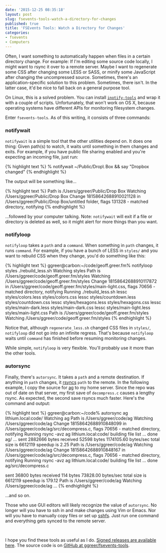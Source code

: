 ```yaml
---
date: '2015-12-25 08:35:18'
layout: post
slug: fsevents-tools-watch-a-directory-for-changes
published: true
title: 'FSEvents Tools: Watch a Directory for Changes'
categories:
- fsevents
- Computers
---
```


Often, I want something to automatically happen when files in a certain directory change. For example: If I'm editing some source code locally, I might want to rsync it over to a remote server. Maybe I want to regenerate some CSS after changing some LESS or SASS, or minify some JavaScript after changing the uncompressed source. Sometimes, there's an application-specific solution to this problem. Sometimes, there isn't. In the latter case, it'd be nice to fall back on a general purpose tool.

On Linux, this is a solved problem. You can install [`inotify-tools`](https://github.com/rvoicilas/inotify-tools) and wrap it with a couple of scripts. Unfortunately, that won't work on OS X, because operating systems have different APIs for monitoring filesystem changes.

Enter `fsevents-tools`. As of this writing, it consists of three commands:


### notifywait

`notifywait` is a simple tool that the other utilities depend on. It does one thing: Given path(s) to watch, it waits until something in them changes and exits. For example, if you have public file sharing enabled and you're expecting an incoming file, just run:

{% highlight text %}
% notifywait ~/Public/Drop\ Box && say "Dropbox changed"
{% endhighlight %}

The output will be something like…

{% highlight text %}
Path is /Users/ggreer/Public/Drop Box
Watching /Users/ggreer/Public/Drop Box
Change 18158642688910021128 in /Users/ggreer/Public/Drop Box/untitled folder, flags 131328 - matched directory, notifying
{% endhighlight %}

…followed by your computer talking. Note: `notifywait` will exit if a file or directory is deleted as well, so it might alert for more things than you want.


### notifyloop

`notifyloop` takes a `path` and a `command`. When something in `path` changes, it runs `command`. For example, if you have a bunch of LESS in `styles/` and you want to rebuild CSS when they change, you'd do something like this:

{% highlight text %}
ggreer@carbon:~/code/geoff.greer.fm% notifyloop styles ./rebuild_less.sh
Watching styles
Path is /Users/ggreer/code/geoff.greer.fm/styles
Watching /Users/ggreer/code/geoff.greer.fm/styles
Change 18158642688910117872 in /Users/ggreer/code/geoff.greer.fm/styles/main-light.css, flags 70656 - matched directory, notifying
Running ./rebuild_less.sh
lessc styles/colors.less styles/colors.css
lessc styles/countdown.less styles/countdown.css
lessc styles/hexagons.less styles/hexagons.css
lessc styles/main-dark.less styles/main-dark.css
lessc styles/main-light.less styles/main-light.css
Path is /Users/ggreer/code/geoff.greer.fm/styles
Watching /Users/ggreer/code/geoff.greer.fm/styles
{% endhighlight %}

Notice that, although `regenerate_less.sh` changed CSS files in `styles/`, `notifyloop` did not go into an infinite regress. That's because `notifyloop` waits until `command` has finished before resuming monitoring changes.

While simple, `notifyloop` is very flexible. You'll probably use it more than the other tools.


### autorsync

Finally, there's `autorsync`. It takes a `path` and a remote destination. If anything in `path` changes, it [rsyncs](https://en.wikipedia.org/wiki/Rsync) `path` to the remote. In the following example, I copy the source for [ag](/ag/) to my home server. Since the repo was out of date on that server, my first save of `decompress.c` causes a lengthy rsync. As expected, the second save rsyncs much faster. Here's the command and output:

{% highlight text %}
ggreer@carbon:~/code% autorsync ag lithium.local:code/
Watching ag
Path is /Users/ggreer/code/ag
Watching /Users/ggreer/code/ag
Change 18158642688910848099 in /Users/ggreer/code/ag/src/decompress.c, flags 70656 - matched directory, notifying
Running rsync -avz ag lithium.local:code/
building file list ... done
ag/
...
sent 2882666 bytes  received 52598 bytes  1174105.60 bytes/sec
total size is 6612119  speedup is 2.25
Path is /Users/ggreer/code/ag
Watching /Users/ggreer/code/ag
Change 18158642688910848167 in /Users/ggreer/code/ag/src/decompress.c, flags 70656 - matched directory, notifying
Running rsync -avz ag lithium.local:code/
building file list ... done
ag/src/decompress.c

sent 36800 bytes  received 114 bytes  73828.00 bytes/sec
total size is 6612119  speedup is 179.12
Path is /Users/ggreer/code/ag
Watching /Users/ggreer/code/ag
...
{% endhighlight %}

…and so on.

Those who use GUI editors will likely recognize the value of `autorsync`. No longer will you have to ssh in and make changes using Vim or Emacs. Nor will you have to manually copy files or set up [sshfs](https://github.com/osxfuse/osxfuse/wiki/SSHFS). Just run one command and everything gets synced to the remote server.

<br />

I hope you find these tools as useful as I do. [Signed releases are available here](/fsevents/). The source code is on [GitHub at ggreer/fsevents-tools](https://github.com/ggreer/fsevents-tools).
